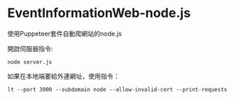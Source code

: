 # EventInformationWeb-node.js

使用Puppeteer套件自動爬網站的node.js

開啟伺服器指令:

```
node server.js
```

如果在本地端要給外連網址，使用指令：

```
lt --port 3000 --subdomain node --allow-invalid-cert --print-requests
```
